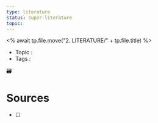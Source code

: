 ```yaml
---
type: literature
status: super-literature
topic: 
---
```

<% await tp.file.move("2. LITERATURE/" + tp.file.title) %>
- Topic : 
- Tags : 


🗃️
# Sources

- [ ] 


